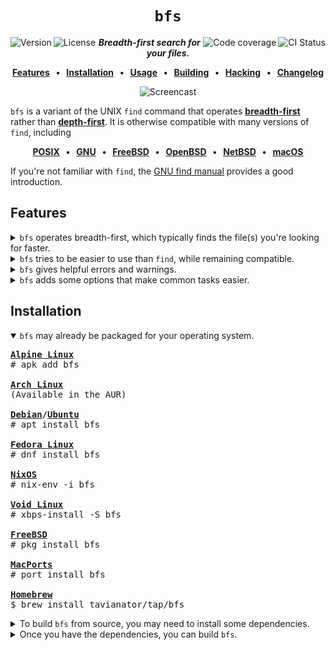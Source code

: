 <div align="center">

`bfs`
=====

<a href="https://github.com/tavianator/bfs/releases"><img src="https://img.shields.io/github/v/tag/tavianator/bfs?label=version" alt="Version" align="left"></a>
<a href="/LICENSE"><img src="https://img.shields.io/badge/license-0BSD-blue.svg" alt="License" align="left"></a>
<a href="https://github.com/tavianator/bfs/actions/workflows/ci.yml"><img src="https://img.shields.io/github/actions/workflow/status/tavianator/bfs/ci.yml?branch=main&label=CI" alt="CI Status" align="right"></a>
<a href="https://codecov.io/gh/tavianator/bfs"><img src="https://img.shields.io/codecov/c/github/tavianator/bfs?token=PpBVuozOVC" alt="Code coverage" align="right"/></a>

***Breadth-first search for your files.***

**[Features]   •   [Installation]   •   [Usage]   •   [Building]   •   [Hacking]   •   [Changelog]**

[Features]: #features
[Installation]: #installation
[Usage]: /docs/USAGE.md
[Building]: /docs/BUILDING.md
[Hacking]: /docs/HACKING.md
[Changelog]: /docs/CHANGELOG.md

<picture>
  <source media="(prefers-color-scheme: dark)" srcset="https://raw.githubusercontent.com/tavianator/bfs/gh-pages/animation-dark.svg">
  <source media="(prefers-color-scheme: light)" srcset="https://raw.githubusercontent.com/tavianator/bfs/gh-pages/animation-light.svg">
  <img alt="Screencast" src="https://raw.githubusercontent.com/tavianator/bfs/gh-pages/animation-light.svg">
</picture>
<p></p>

</div>

`bfs` is a variant of the UNIX `find` command that operates [**breadth-first**](https://en.wikipedia.org/wiki/Breadth-first_search) rather than [**depth-first**](https://en.wikipedia.org/wiki/Depth-first_search).
It is otherwise compatible with many versions of `find`, including

<div align="center">

**[POSIX]   •   [GNU]   •   [FreeBSD]   •   [OpenBSD]   •   [NetBSD]   •   [macOS]**

[POSIX]: http://pubs.opengroup.org/onlinepubs/9699919799/utilities/find.html
[GNU]: https://www.gnu.org/software/findutils/
[FreeBSD]: https://www.freebsd.org/cgi/man.cgi?find(1)
[OpenBSD]: https://man.openbsd.org/find.1
[NetBSD]: https://man.netbsd.org/find.1
[macOS]: https://ss64.com/osx/find.html

</div>

If you're not familiar with `find`, the [GNU find manual](https://www.gnu.org/software/findutils/manual/html_mono/find.html) provides a good introduction.


Features
--------

<details>
<summary>
<code>bfs</code> operates breadth-first, which typically finds the file(s) you're looking for faster.
</summary>
<p></p>

Imagine the following directory tree:

<pre>
haystack
├── deep
│   └── 1
│       └── 2
│           └── 3
│               └── 4
│                   └── ...
└── shallow
    └── <strong>needle</strong>
</pre>

`find` will explore the entire `deep` directory tree before it ever gets to the `shallow` one that contains what you're looking for.
On the other hand, `bfs` lists files from shallowest to deepest, so you never have to wait for it to explore an entire unrelated subtree.

<table>
<tbody>
<tr><th><code>bfs</code></th><th><code>find</code></th></tr>
<tr>
<td width="506" valign="top">

```console
$ find haystack
haystack
haystack/deep
haystack/deep/1
haystack/deep/1/2
haystack/deep/1/2/3
haystack/deep/1/2/3/4
...
haystack/shallow
haystack/shallow/needle
```

</td>
<td width="506" valign="top">

```console
$ bfs haystack
haystack
haystack/deep
haystack/shallow
haystack/deep/1
haystack/shallow/needle
...
```

</td>
</tr>
</tbody>
</table>
</details>

<details>
<summary>
<code>bfs</code> tries to be easier to use than <code>find</code>, while remaining compatible.
</summary>
<p></p>

For example, `bfs` is less picky about where you put its arguments:

<table>
<tbody>
<tr><th><code>bfs</code></th><th><code>find</code></th></tr>
<tr>
<td width="506">

```console
$ bfs -L -name 'needle' haystack
haystack/needle

$ bfs haystack -L -name 'needle'
haystack/needle

$ bfs -L haystack -name 'needle'
haystack/needle
```

</td>
<td width="506">

```console
$ find -L -name 'needle' haystack
find: paths must precede expression: haystack

$ find haystack -L -name 'needle'
find: unknown predicate `-L'

$ find -L haystack -name 'needle'
haystack/needle
```

</td>
</tr>
</tbody>
</table>
</details>

<details>
<summary>
<code>bfs</code> gives helpful errors and warnings.
</summary>
<p></p>

For example, `bfs` will detect and suggest corrections for typos:

```console
$ bfs -nam needle
bfs: error: bfs -nam needle
bfs: error:     ~~~~
bfs: error: Unknown argument; did you mean -name?
```

`bfs` also includes a powerful static analysis to help catch mistakes:

```console
$ bfs -print -name 'needle'
bfs: warning: bfs -print -name needle
bfs: warning:            ~~~~~~~~~~~~
bfs: warning: The result of this expression is ignored.
```

</details>

<details>
<summary>
<code>bfs</code> adds some options that make common tasks easier.
</summary>
<p></p>

For example, the `-exclude` operator skips over entire subtrees whenever an expression matches.
`-exclude` is both more powerful and easier to use than the standard `-prune` action; compare

<pre>
$ bfs -name config <strong>-exclude -name .git</strong>
</pre>

to the equivalent

<pre>
$ find <strong>! \( -name .git -prune \)</strong> -name config
</pre>

As an additional shorthand, `-nohidden` skips over all hidden files and directories.
See the [usage documentation](/docs/USAGE.md#extensions) for more about the extensions provided by `bfs`.
</details>


Installation
------------

<details open>
<summary>
<code>bfs</code> may already be packaged for your operating system.
</summary>
<p></p>

<pre>
<strong><a href="https://pkgs.alpinelinux.org/packages?name=bfs">Alpine Linux</a></strong>
# apk add bfs

<strong><a href="https://aur.archlinux.org/packages/bfs">Arch Linux</a></strong>
(Available in the AUR)

<strong><a href="https://packages.debian.org/sid/bfs">Debian</a>/<a href="https://packages.ubuntu.com/kinetic/bfs">Ubuntu</a></strong>
# apt install bfs

<strong><a href="https://src.fedoraproject.org/rpms/bfs">Fedora Linux</a></strong>
# dnf install bfs

<strong><a href="https://search.nixos.org/packages?channel=unstable&show=bfs&from=0&size=1&sort=relevance&type=packages&query=bfs">NixOS</a></strong>
# nix-env -i bfs

<strong><a href="https://voidlinux.org/packages/?arch=x86_64&q=bfs">Void Linux</a></strong>
# xbps-install -S bfs

<strong><a href="https://www.freshports.org/sysutils/bfs">FreeBSD</a></strong>
# pkg install bfs

<strong><a href="https://ports.macports.org/port/bfs/">MacPorts</a></strong>
# port install bfs

<strong><a href="https://github.com/tavianator/homebrew-tap/blob/master/Formula/bfs.rb">Homebrew</a></strong>
$ brew install tavianator/tap/bfs
</pre>
</details>

<details>
<summary>
To build <code>bfs</code> from source, you may need to install some dependencies.
</summary>
<p></p>

The only absolute requirements for building `bfs` are a C compiler, [GNU make](https://www.gnu.org/software/make/), and [Bash](https://www.gnu.org/software/bash/).
These are installed by default on many systems, and easy to install on most others.
Refer to your operating system's documentation on building software.

`bfs` also depends on some system libraries for some of its features.
Here's how to install them on some common platforms:

<pre>
<strong>Alpine Linux</strong>
# apk add acl{,-dev} attr{,-dev} libcap{,-dev} oniguruma-dev

<strong>Arch Linux</strong>
# pacman -S acl attr libcap oniguruma

<strong>Debian/Ubuntu</strong>
# apt install acl libacl1-dev attr libattr1-dev libcap2-bin libcap-dev libonig-dev

<strong>Fedora</strong>
# dnf install acl libacl-devel libattr-devel libcap-devel oniguruma-devel

<strong>NixOS</strong>
# nix-env -i acl attr libcap oniguruma

<strong>Void Linux</strong>
# xbps-install -S acl-{devel,progs} attr-{devel,progs} libcap-{devel,progs} oniguruma-devel

<strong>FreeBSD</strong>
# pkg install oniguruma

<strong>MacPorts</strong>
# port install oniguruma6

<strong>Homebrew</strong>
$ brew install oniguruma
</pre>

These dependencies are technically optional, though strongly recommended.
See the [build documentation](/docs/BUILDING.md#dependencies) for how to disable them.
</details>

<details>
<summary>
Once you have the dependencies, you can build <code>bfs</code>.
</summary>
<p></p>

Download one of the [releases](https://github.com/tavianator/bfs/releases) or clone the [git repo](https://github.com/tavianator/bfs).
Then run

    $ make

This will build the `./bin/bfs` binary.
Run the test suite to make sure it works correctly:

    $ make check

If you're interested in speed, you may want to build the release version instead:

    $ make release

Finally, if you want to install it globally, run

    # make install

</details>
